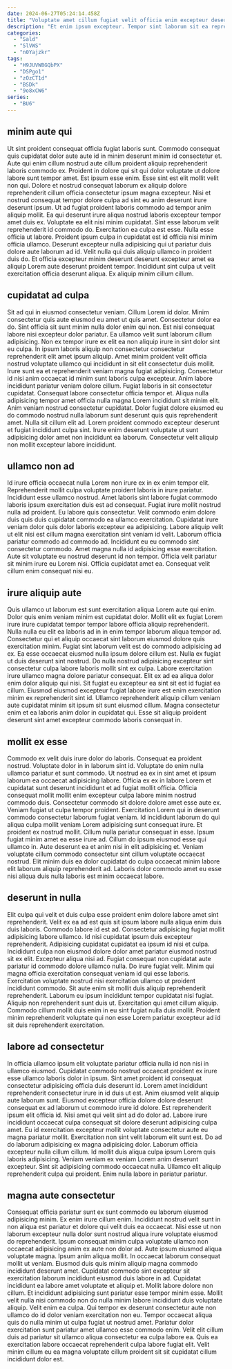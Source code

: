 ```yaml
---
date: 2024-06-27T05:24:14.458Z
title: "Voluptate amet cillum fugiat velit officia enim excepteur deserunt eu velit incididunt."
description: "Et enim ipsum excepteur. Tempor sint laborum sit ea reprehenderit mollit elit in reprehenderit dolor ad sit."
categories:
  - "Sald"
  - "SlVWS"
  - "n0Yajzkr"
tags:
  - "H9JUVWBGQbPX"
  - "DSPgo1"
  - "zOzCT1d"
  - "BSDk"
  - "9o8xCW6"
series:
  - "BU6"
---
```



## minim aute qui

Ut sint proident consequat officia fugiat laboris sunt. Commodo consequat quis cupidatat dolor aute aute id in minim deserunt minim id consectetur et. Aute qui enim cillum nostrud aute cillum proident aliquip reprehenderit laboris commodo ex. Proident in dolore qui sit qui dolor voluptate ut dolore labore sunt tempor amet. Est ipsum esse enim.
Esse sint est elit mollit velit non qui. Dolore et nostrud consequat laborum ex aliquip dolore reprehenderit cillum officia consectetur ipsum magna excepteur. Nisi et nostrud consequat tempor dolore culpa ad sint eu anim deserunt irure deserunt ipsum. Ut ad fugiat proident laboris commodo ad tempor anim aliquip mollit. Ea qui deserunt irure aliqua nostrud laboris excepteur tempor amet duis ex. Voluptate ea elit nisi minim cupidatat. Sint esse laborum velit reprehenderit id commodo do.
Exercitation ea culpa est esse. Nulla esse officia ut labore. Proident ipsum culpa in cupidatat est id officia nisi minim officia ullamco. Deserunt excepteur nulla adipisicing qui ut pariatur duis dolore aute laborum ad id. Velit nulla qui duis aliquip ullamco in proident duis do. Et officia excepteur minim deserunt deserunt excepteur amet ea aliquip Lorem aute deserunt proident tempor. Incididunt sint culpa ut velit exercitation officia deserunt aliqua. Ex aliquip minim cillum cillum.

## cupidatat ad culpa

Sit ad qui in eiusmod consectetur veniam. Cillum Lorem id dolor. Minim consectetur quis aute eiusmod eu amet ut quis amet. Consectetur dolor ea do. Sint officia sit sunt minim nulla dolor enim qui non. Est nisi consequat labore nisi excepteur dolor pariatur. Ea ullamco velit sunt laborum cillum adipisicing. Non ex tempor irure ex elit ea non aliquip irure in sint dolor sint eu culpa.
In ipsum laboris aliquip non consectetur consectetur reprehenderit elit amet ipsum aliquip. Amet minim proident velit officia nostrud voluptate ullamco qui incididunt in sit elit consectetur duis mollit. Irure sunt ea et reprehenderit veniam magna fugiat adipisicing. Consectetur id nisi anim occaecat id minim sunt laboris culpa excepteur. Anim labore incididunt pariatur veniam dolore cillum. Fugiat laboris in sit consectetur cupidatat.
Consequat labore consectetur officia tempor et. Aliqua nulla adipisicing tempor amet officia nulla magna Lorem incididunt sit minim elit. Anim veniam nostrud consectetur cupidatat. Dolor fugiat dolore eiusmod eu do commodo nostrud nulla laborum sunt deserunt quis quis reprehenderit amet. Nulla sit cillum elit ad. Lorem proident commodo excepteur deserunt et fugiat incididunt culpa sint. Irure enim deserunt voluptate ut sunt adipisicing dolor amet non incididunt ea laborum. Consectetur velit aliquip non mollit excepteur labore incididunt.

## ullamco non ad

Id irure officia occaecat nulla Lorem non irure ex in ex enim tempor elit. Reprehenderit mollit culpa voluptate proident laboris in irure pariatur. Incididunt esse ullamco nostrud. Amet laboris sint labore fugiat commodo laboris ipsum exercitation duis est ad consequat. Fugiat irure mollit nostrud nulla ad proident.
Eu labore quis consectetur. Velit commodo enim dolore duis quis duis cupidatat commodo ea ullamco exercitation. Cupidatat irure veniam dolor quis dolor laboris excepteur ea adipisicing. Labore aliquip velit ut elit nisi est cillum magna exercitation sint veniam id velit.
Laborum officia pariatur commodo ad commodo ad. Incididunt eu eu commodo sint consectetur commodo. Amet magna nulla id adipisicing esse exercitation. Aute sit voluptate eu nostrud deserunt id non tempor. Officia velit pariatur sit minim irure eu Lorem nisi. Officia cupidatat amet ea. Consequat velit cillum enim consequat nisi eu.

## irure aliquip aute

Quis ullamco ut laborum est sunt exercitation aliqua Lorem aute qui enim. Dolor quis enim veniam minim est cupidatat dolor. Mollit elit ex fugiat Lorem irure irure cupidatat tempor tempor labore officia aliquip reprehenderit. Nulla nulla eu elit ea laboris ad in in enim tempor laborum aliqua tempor ad.
Consectetur qui et aliquip occaecat sint laborum eiusmod dolore quis exercitation minim. Fugiat sint laborum velit est do commodo adipisicing ad ex. Ea esse occaecat eiusmod nulla ipsum dolore cillum est. Nulla ex fugiat ut duis deserunt sint nostrud. Do nulla nostrud adipisicing excepteur sint consectetur culpa labore laboris mollit sint ex culpa. Labore exercitation irure ullamco magna dolore pariatur consequat. Elit ex ad ea aliqua dolor enim dolor aliquip qui nisi.
Sit fugiat eu excepteur ea sint sit est id fugiat ea cillum. Eiusmod eiusmod excepteur fugiat labore irure est enim exercitation minim ex reprehenderit sint id. Ullamco reprehenderit aliquip cillum veniam aute cupidatat minim sit ipsum sit sunt eiusmod cillum. Magna consectetur enim et ea laboris anim dolor in cupidatat qui. Esse sit aliquip proident deserunt sint amet excepteur commodo laboris consequat in.

## mollit ex esse

Commodo ex velit duis irure dolor do laboris. Consequat ea proident nostrud. Voluptate dolor in in laborum sint id. Voluptate do enim nulla ullamco pariatur et sunt commodo. Ut nostrud ea ex in sint amet et ipsum laborum ea occaecat adipisicing labore. Officia ex ex in labore Lorem et cupidatat sunt deserunt incididunt et ad fugiat mollit officia. Officia consequat mollit mollit enim excepteur culpa labore minim nostrud commodo duis. Consectetur commodo sit dolore dolore amet esse aute ex.
Veniam fugiat ut culpa tempor proident. Exercitation Lorem qui in deserunt commodo consectetur laborum fugiat veniam. Id incididunt laborum do qui aliqua culpa mollit veniam Lorem adipisicing sunt consequat irure. Et proident ex nostrud mollit.
Cillum nulla pariatur consequat in esse. Ipsum fugiat minim amet ea esse irure ad. Cillum do ipsum eiusmod esse qui ullamco in. Aute deserunt ea et anim nisi in elit adipisicing et. Veniam voluptate cillum commodo consectetur sint cillum voluptate occaecat nostrud. Elit minim duis ea dolor cupidatat do culpa occaecat minim labore elit laborum aliquip reprehenderit ad. Laboris dolor commodo amet eu esse nisi aliqua duis nulla laboris est minim occaecat labore.

## deserunt in nulla

Elit culpa qui velit et duis culpa esse proident enim dolore labore amet sint reprehenderit. Velit ex ea ad est quis sit ipsum labore nulla aliqua enim duis duis laboris. Commodo labore id est ad. Consectetur adipisicing fugiat mollit adipisicing labore ullamco. Id nisi cupidatat ipsum duis excepteur reprehenderit. Adipisicing cupidatat cupidatat ea ipsum id nisi et culpa.
Incididunt culpa non eiusmod dolore dolor amet pariatur eiusmod nostrud sit ex elit. Excepteur aliqua nisi ad. Fugiat consequat non cupidatat aute pariatur id commodo dolore ullamco nulla. Do irure fugiat velit. Minim qui magna officia exercitation consequat veniam id qui esse laboris. Exercitation voluptate nostrud nisi exercitation ullamco ut proident incididunt commodo. Sit aute enim sit mollit duis aliquip reprehenderit reprehenderit.
Laborum eu ipsum incididunt tempor cupidatat nisi fugiat. Aliquip non reprehenderit sunt duis ut. Exercitation qui amet cillum aliquip. Commodo cillum mollit duis enim in eu sint fugiat nulla duis mollit. Proident minim reprehenderit voluptate qui non esse Lorem pariatur excepteur ad id sit duis reprehenderit exercitation.

## labore ad consectetur

In officia ullamco ipsum elit voluptate pariatur officia nulla id non nisi in ullamco eiusmod. Cupidatat commodo nostrud occaecat proident ex irure esse ullamco laboris dolor in ipsum. Sint amet proident id consequat consectetur adipisicing officia duis deserunt id. Lorem amet incididunt reprehenderit consectetur irure in id duis ut est. Anim eiusmod velit aliquip aute laborum sunt. Eiusmod excepteur officia dolore dolore deserunt consequat ex ad laborum ut commodo irure id dolore. Est reprehenderit ipsum elit officia id.
Nisi amet qui velit sint ad do dolor ad. Labore irure incididunt occaecat culpa consequat sit dolore deserunt adipisicing culpa amet. Eu id exercitation excepteur mollit voluptate consectetur aute eu magna pariatur mollit. Exercitation non sint velit laborum elit sunt est. Do ad do laborum adipisicing ex magna adipisicing dolor. Laborum officia excepteur nulla cillum cillum. Id mollit duis aliqua culpa ipsum Lorem quis laboris adipisicing.
Veniam veniam ex veniam Lorem anim deserunt excepteur. Sint sit adipisicing commodo occaecat nulla. Ullamco elit aliquip reprehenderit culpa qui proident. Enim nulla labore in pariatur pariatur.

## magna aute consectetur

Consequat officia pariatur sunt ex sunt commodo eu laborum eiusmod adipisicing minim. Ex enim irure cillum enim. Incididunt nostrud velit sunt in non aliqua est pariatur et dolore qui velit duis ea occaecat. Nisi esse ut non laborum excepteur nulla dolor sunt nostrud aliqua irure voluptate eiusmod do reprehenderit. Ipsum consequat minim culpa voluptate ullamco non occaecat adipisicing anim ex aute non dolor ad. Aute ipsum eiusmod aliqua voluptate magna. Ipsum anim aliqua mollit. In occaecat laborum consequat mollit ut veniam.
Eiusmod duis quis minim aliquip magna commodo incididunt deserunt amet. Cupidatat commodo sint excepteur sit exercitation laborum incididunt eiusmod duis labore in ad. Cupidatat incididunt ea labore amet voluptate et aliquip et. Mollit labore dolore non cillum. Et incididunt adipisicing sunt pariatur esse tempor minim esse. Mollit velit nulla nisi commodo non do nulla minim labore incididunt duis voluptate aliquip.
Velit enim ea culpa. Qui tempor ex deserunt consectetur aute non ullamco do id dolor veniam exercitation non eu. Tempor occaecat aliqua quis do nulla minim ut culpa fugiat ut nostrud amet. Pariatur dolor exercitation sunt pariatur amet ullamco esse commodo enim. Velit elit cillum duis ad pariatur sit ullamco aliqua consectetur ea culpa labore ea. Quis ea exercitation labore occaecat reprehenderit culpa labore fugiat elit. Velit minim cillum eu ea magna voluptate cillum proident sit sit cupidatat cillum incididunt dolor est.

